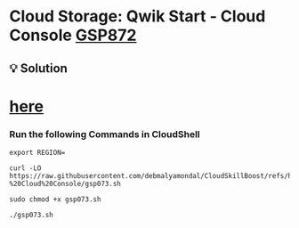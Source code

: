 # Cloud Storage: Qwik Start - Cloud Console [GSP872](https://www.cloudskillsboost.google/course_templates/637/labs/526668)

## 💡 Solution 

# [here](https://youtu.be/)

### Run the following Commands in CloudShell

```
export REGION=
```
```
curl -LO https://raw.githubusercontent.com/debmalyamondal/CloudSkillBoost/refs/heads/main/Set%20Up%20an%20App%20Dev%20Environment%20on%20Google%20Cloud/Cloud%20Storage%3A%20Qwik%20Start%20-%20Cloud%20Console/gsp073.sh

sudo chmod +x gsp073.sh

./gsp073.sh
```
